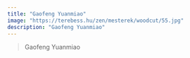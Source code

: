 ```yaml
---
title: "Gaofeng Yuanmiao"
image: "https://terebess.hu/zen/mesterek/woodcut/55.jpg"
description: "Gaofeng Yuanmiao"
---
```


> Gaofeng Yuanmiao

